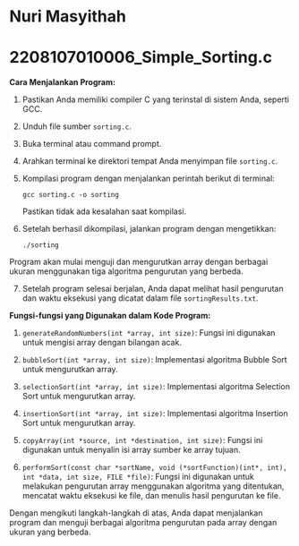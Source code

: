 # Nuri Masyithah
# 2208107010006_Simple_Sorting.c


**Cara Menjalankan Program:**

1. Pastikan Anda memiliki compiler C yang terinstal di sistem Anda, seperti GCC.
2. Unduh file sumber `sorting.c`.
3. Buka terminal atau command prompt.
4. Arahkan terminal ke direktori tempat Anda menyimpan file `sorting.c`.
5. Kompilasi program dengan menjalankan perintah berikut di terminal:

   ```
   gcc sorting.c -o sorting
   ```

   Pastikan tidak ada kesalahan saat kompilasi.
   
6. Setelah berhasil dikompilasi, jalankan program dengan mengetikkan:

   ```
   ./sorting
   ```

Program akan mulai menguji dan mengurutkan array dengan berbagai ukuran menggunakan tiga algoritma pengurutan yang berbeda.

7. Setelah program selesai berjalan, Anda dapat melihat hasil pengurutan dan waktu eksekusi yang dicatat dalam file `sortingResults.txt`.


**Fungsi-fungsi yang Digunakan dalam Kode Program:**

1. `generateRandomNumbers(int *array, int size)`: Fungsi ini digunakan untuk mengisi array dengan bilangan acak.

2. `bubbleSort(int *array, int size)`: Implementasi algoritma Bubble Sort untuk mengurutkan array.

3. `selectionSort(int *array, int size)`: Implementasi algoritma Selection Sort untuk mengurutkan array.

4. `insertionSort(int *array, int size)`: Implementasi algoritma Insertion Sort untuk mengurutkan array.

5. `copyArray(int *source, int *destination, int size)`: Fungsi ini digunakan untuk menyalin isi array sumber ke array tujuan.

6. `performSort(const char *sortName, void (*sortFunction)(int*, int), int *data, int size, FILE *file)`: Fungsi ini digunakan untuk melakukan pengurutan array menggunakan algoritma yang ditentukan, mencatat waktu eksekusi ke file, dan menulis hasil pengurutan ke file.

Dengan mengikuti langkah-langkah di atas, Anda dapat menjalankan program dan menguji berbagai algoritma pengurutan pada array dengan ukuran yang berbeda.
